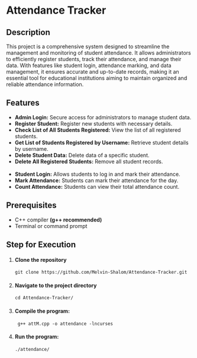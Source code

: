 <h1>Attendance Tracker</h1>

<h2>Description</h2>

<p>This project is a comprehensive system designed to streamline the management and monitoring of student attendance. It allows administrators to efficiently register students, track their attendance, and manage their data. With features like student login, attendance marking, and data management, it ensures accurate and up-to-date records, making it an essential tool for educational institutions aiming to maintain organized and reliable attendance information.</p>

<h2>Features</h2>
<ul>
	<li><strong>Admin Login:</strong> Secure access for administrators to manage student data.</li>
  	<li><strong>Register Student:</strong> Register new students with necessary details.</li>
  	<li><strong>Check List of All Students Registered:</strong> View the list of all registered students.</li>
  	<li><strong>Get List of Students Registered by Username:</strong> Retrieve student details by username.</li>
  	<li><strong>Delete Student Data:</strong> Delete data of a specific student.</li>
  	<li><strong>Delete All Registered Students:</strong> Remove all student records.</li><br>
  	<li><strong>Student Login:</strong> Allows students to log in and mark their attendance.</li>
 	<li><strong>Mark Attendance:</strong> Students can mark their attendance for the day.</li>
  	<li><strong>Count Attendance:</strong> Students can view their total attendance count.</li>
</ul>

<h2>Prerequisites</h2>
<ul>
	<li>C++ compiler <strong>(g++ recommended)</strong></li>
  	<li>Terminal or command prompt</li>
</ul>

<h2>Step for Execution</h2>
<ol>
	<li>
		<h4>Clone the repository</h4>
	    <code>git clone https://github.com/Melvin-Shalom/Attendance-Tracker.git</code><br>
	</li>
	<li>
		<h4>Navigate to the project directory</h4>
    	<code>cd Attendance-Tracker/</code>
	</li>
	<li>
    	<h4>Compile the program:</h4>
    	<code> g++ attM.cpp -o attendance -lncurses</code>
	</li>
  	<li>
    	<h4>Run the program:</h4>
    	<code>./attendance/</code>
  	</li>
</ol>
